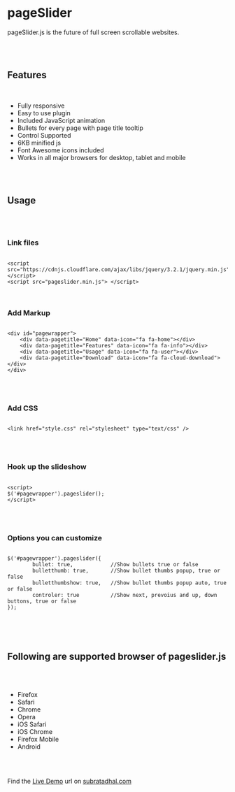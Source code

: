 <h1>pageSlider</h1>
<p>pageSlider.js is the future of full screen scrollable websites. 
</p>
</br>
</br>
<h2>Features</h2><br />
<ul class="feature">
    <li>Fully responsive</li>
    <li>Easy to use plugin</li>
    <li>Included JavaScript animation</li>
    <li>Bullets for every page with page title tooltip</li>
    <li>Control Supported</li>
    <li>6KB minified js</li>
    <li>Font Awesome icons included</li>
    <li>Works in all major browsers for desktop, tablet and mobile</li>
</ul>
<br />
<br />
<h2>Usage</h2><br />
<br />
<h3>Link files</h3>
<pre>
<code>
&lt;script src="https://cdnjs.cloudflare.com/ajax/libs/jquery/3.2.1/jquery.min.js"&gt; &lt;/script&gt;
&lt;script src="pageslider.min.js"&gt; &lt;/script&gt;</code>
</pre> 
<br />
<h3>Add Markup</h3>
<pre>
<code>
&lt;div id="pagewrapper"&gt;
    &lt;div data-pagetitle="Home" data-icon="fa fa-home"&gt;&lt;/div&gt;
    &lt;div data-pagetitle="Features" data-icon="fa fa-info"&gt;&lt;/div&gt;
    &lt;div data-pagetitle="Usage" data-icon="fa fa-user"&gt;&lt;/div&gt;
    &lt;div data-pagetitle="Download" data-icon="fa fa-cloud-download"&gt;&lt;/div&gt;            
&lt;/div&gt;
</code>
</pre>
<br />
<h3>Add CSS</h3>
<pre>
<code>
&lt;link href="style.css" rel="stylesheet" type="text/css" /&gt;
</code>
</pre>
<br />
<h3>Hook up the slideshow</h3>
<pre>
<code>
&lt;script&gt;
$('#pagewrapper').pageslider();
&lt;/script&gt;
</code>
</pre>
<br />
<h3>Options you can customize</h3>
<pre>
<code>
$('#pagewrapper').pageslider({
        bullet: true,            //Show bullets true or false
        bulletthumb: true,       //Show bullet thumbs popup, true or false
        bulletthumbshow: true,   //Show bullet thumbs popup auto, true or false
        controler: true          //Show next, prevoius and up, down buttons, true or false
});
</code>
</pre>
<br />
<br />
<h2>Following are supported browser of pageslider.js</h2>
<br />
<br />
<ul class="feature fleft">
    <li>Firefox</li>
    <li>Safari </li>
    <li>Chrome</li>
    <li>Opera</li>
    <li>iOS Safari</li>
    <li>iOS Chrome</li>
    <li>Firefox Mobile</li>
    <li>Android</li>
</ul>
<br />
<br />
<p> Find the <a href="http://subratadhal.com/jquery/pageslider/" target="_blank">Live Demo</a> url on <a href="http://subratadhal.com/" target="_blank">subratadhal.com</a></p>

